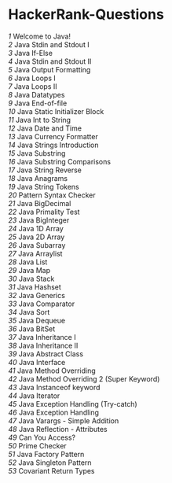 # HackerRank-Questions

_1_ Welcome to Java!
<br>
_2_ Java Stdin and Stdout I
<br>
_3_ Java If-Else
<br>
_4_ Java Stdin and Stdout II
<br>
_5_ Java Output Formatting
<br>
_6_ Java Loops I
<br>
_7_ Java Loops II
<br>
_8_ Java Datatypes
<br>
_9_ Java End-of-file
<br>
_10_ Java Static Initializer Block
<br>
_11_ Java Int to String
<br>
_12_ Java Date and Time
<br>
_13_ Java Currency Formatter
<br>
_14_ Java Strings Introduction
<br>
_15_ Java Substring
<br>
_16_ Java Substring Comparisons
<br>
_17_ Java String Reverse
<br>
_18_ Java Anagrams
<br>
_19_ Java String Tokens
<br>
_20_ Pattern Syntax Checker
<br>
_21_ Java BigDecimal
<br>
_22_ Java Primality Test
<br>
_23_ Java BigInteger
<br>
_24_ Java 1D Array
<br>
_25_ Java 2D Array
<br>
_26_ Java Subarray
<br>
_27_ Java Arraylist
<br>
_28_ Java List
<br>
_29_ Java Map
<br>
_30_ Java Stack
<br>
_31_ Java Hashset
<br>
_32_ Java Generics
<br>
_33_ Java Comparator
<br>
_34_ Java Sort
<br>
_35_ Java Dequeue
<br>
_36_ Java BitSet
<br>
_37_ Java Inheritance I
<br>
_38_ Java Inheritance II
<br>
_39_ Java Abstract Class
<br>
_40_ Java Interface
<br>
_41_ Java Method Overriding
<br>
_42_ Java Method Overriding 2 (Super Keyword)
<br>
_43_ Java Instanceof keyword
<br>
_44_ Java Iterator
<br>
_45_ Java Exception Handling (Try-catch)
<br>
_46_ Java Exception Handling
<br>
_47_ Java Varargs - Simple Addition
<br>
_48_ Java Reflection - Attributes
<br>
_49_ Can You Access?
<br>
_50_ Prime Checker
<br>
_51_ Java Factory Pattern
<br>
_52_ Java Singleton Pattern
<br>
_53_ Covariant Return Types
<br>

<br>
